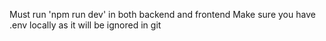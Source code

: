 Must run 'npm run dev' in both backend and frontend
Make sure you have .env locally as it will be ignored in git